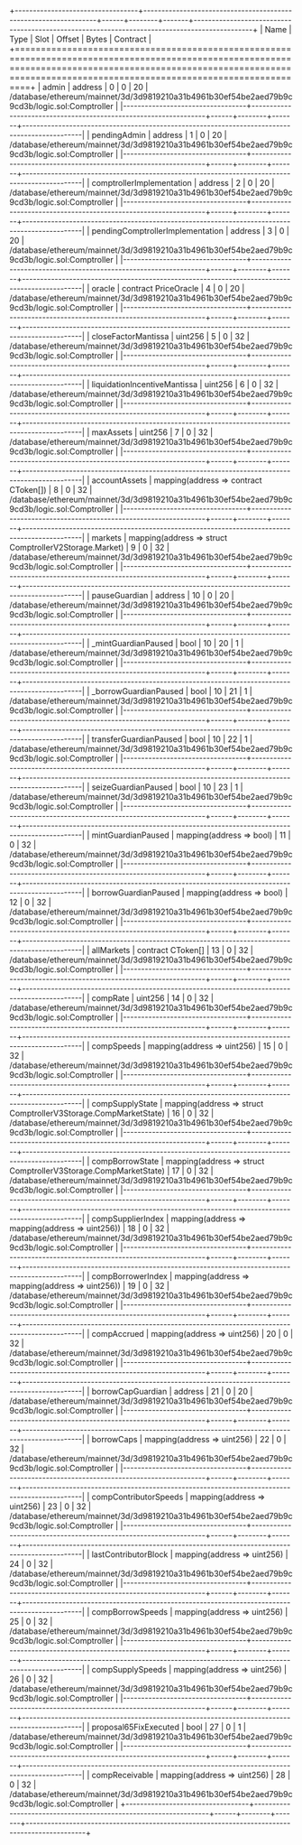 +----------------------------------+-----------------------------------------------------------------+------+--------+-------+----------------------------------------------------------------------------------------------+
| Name                             | Type                                                            | Slot | Offset | Bytes | Contract                                                                                     |
+===========================================================================================================================================================================================================================+
| admin                            | address                                                         | 0    | 0      | 20    | /database/ethereum/mainnet/3d/3d9819210a31b4961b30ef54be2aed79b9c9cd3b/logic.sol:Comptroller |
|----------------------------------+-----------------------------------------------------------------+------+--------+-------+----------------------------------------------------------------------------------------------|
| pendingAdmin                     | address                                                         | 1    | 0      | 20    | /database/ethereum/mainnet/3d/3d9819210a31b4961b30ef54be2aed79b9c9cd3b/logic.sol:Comptroller |
|----------------------------------+-----------------------------------------------------------------+------+--------+-------+----------------------------------------------------------------------------------------------|
| comptrollerImplementation        | address                                                         | 2    | 0      | 20    | /database/ethereum/mainnet/3d/3d9819210a31b4961b30ef54be2aed79b9c9cd3b/logic.sol:Comptroller |
|----------------------------------+-----------------------------------------------------------------+------+--------+-------+----------------------------------------------------------------------------------------------|
| pendingComptrollerImplementation | address                                                         | 3    | 0      | 20    | /database/ethereum/mainnet/3d/3d9819210a31b4961b30ef54be2aed79b9c9cd3b/logic.sol:Comptroller |
|----------------------------------+-----------------------------------------------------------------+------+--------+-------+----------------------------------------------------------------------------------------------|
| oracle                           | contract PriceOracle                                            | 4    | 0      | 20    | /database/ethereum/mainnet/3d/3d9819210a31b4961b30ef54be2aed79b9c9cd3b/logic.sol:Comptroller |
|----------------------------------+-----------------------------------------------------------------+------+--------+-------+----------------------------------------------------------------------------------------------|
| closeFactorMantissa              | uint256                                                         | 5    | 0      | 32    | /database/ethereum/mainnet/3d/3d9819210a31b4961b30ef54be2aed79b9c9cd3b/logic.sol:Comptroller |
|----------------------------------+-----------------------------------------------------------------+------+--------+-------+----------------------------------------------------------------------------------------------|
| liquidationIncentiveMantissa     | uint256                                                         | 6    | 0      | 32    | /database/ethereum/mainnet/3d/3d9819210a31b4961b30ef54be2aed79b9c9cd3b/logic.sol:Comptroller |
|----------------------------------+-----------------------------------------------------------------+------+--------+-------+----------------------------------------------------------------------------------------------|
| maxAssets                        | uint256                                                         | 7    | 0      | 32    | /database/ethereum/mainnet/3d/3d9819210a31b4961b30ef54be2aed79b9c9cd3b/logic.sol:Comptroller |
|----------------------------------+-----------------------------------------------------------------+------+--------+-------+----------------------------------------------------------------------------------------------|
| accountAssets                    | mapping(address => contract CToken[])                           | 8    | 0      | 32    | /database/ethereum/mainnet/3d/3d9819210a31b4961b30ef54be2aed79b9c9cd3b/logic.sol:Comptroller |
|----------------------------------+-----------------------------------------------------------------+------+--------+-------+----------------------------------------------------------------------------------------------|
| markets                          | mapping(address => struct ComptrollerV2Storage.Market)          | 9    | 0      | 32    | /database/ethereum/mainnet/3d/3d9819210a31b4961b30ef54be2aed79b9c9cd3b/logic.sol:Comptroller |
|----------------------------------+-----------------------------------------------------------------+------+--------+-------+----------------------------------------------------------------------------------------------|
| pauseGuardian                    | address                                                         | 10   | 0      | 20    | /database/ethereum/mainnet/3d/3d9819210a31b4961b30ef54be2aed79b9c9cd3b/logic.sol:Comptroller |
|----------------------------------+-----------------------------------------------------------------+------+--------+-------+----------------------------------------------------------------------------------------------|
| _mintGuardianPaused              | bool                                                            | 10   | 20     | 1     | /database/ethereum/mainnet/3d/3d9819210a31b4961b30ef54be2aed79b9c9cd3b/logic.sol:Comptroller |
|----------------------------------+-----------------------------------------------------------------+------+--------+-------+----------------------------------------------------------------------------------------------|
| _borrowGuardianPaused            | bool                                                            | 10   | 21     | 1     | /database/ethereum/mainnet/3d/3d9819210a31b4961b30ef54be2aed79b9c9cd3b/logic.sol:Comptroller |
|----------------------------------+-----------------------------------------------------------------+------+--------+-------+----------------------------------------------------------------------------------------------|
| transferGuardianPaused           | bool                                                            | 10   | 22     | 1     | /database/ethereum/mainnet/3d/3d9819210a31b4961b30ef54be2aed79b9c9cd3b/logic.sol:Comptroller |
|----------------------------------+-----------------------------------------------------------------+------+--------+-------+----------------------------------------------------------------------------------------------|
| seizeGuardianPaused              | bool                                                            | 10   | 23     | 1     | /database/ethereum/mainnet/3d/3d9819210a31b4961b30ef54be2aed79b9c9cd3b/logic.sol:Comptroller |
|----------------------------------+-----------------------------------------------------------------+------+--------+-------+----------------------------------------------------------------------------------------------|
| mintGuardianPaused               | mapping(address => bool)                                        | 11   | 0      | 32    | /database/ethereum/mainnet/3d/3d9819210a31b4961b30ef54be2aed79b9c9cd3b/logic.sol:Comptroller |
|----------------------------------+-----------------------------------------------------------------+------+--------+-------+----------------------------------------------------------------------------------------------|
| borrowGuardianPaused             | mapping(address => bool)                                        | 12   | 0      | 32    | /database/ethereum/mainnet/3d/3d9819210a31b4961b30ef54be2aed79b9c9cd3b/logic.sol:Comptroller |
|----------------------------------+-----------------------------------------------------------------+------+--------+-------+----------------------------------------------------------------------------------------------|
| allMarkets                       | contract CToken[]                                               | 13   | 0      | 32    | /database/ethereum/mainnet/3d/3d9819210a31b4961b30ef54be2aed79b9c9cd3b/logic.sol:Comptroller |
|----------------------------------+-----------------------------------------------------------------+------+--------+-------+----------------------------------------------------------------------------------------------|
| compRate                         | uint256                                                         | 14   | 0      | 32    | /database/ethereum/mainnet/3d/3d9819210a31b4961b30ef54be2aed79b9c9cd3b/logic.sol:Comptroller |
|----------------------------------+-----------------------------------------------------------------+------+--------+-------+----------------------------------------------------------------------------------------------|
| compSpeeds                       | mapping(address => uint256)                                     | 15   | 0      | 32    | /database/ethereum/mainnet/3d/3d9819210a31b4961b30ef54be2aed79b9c9cd3b/logic.sol:Comptroller |
|----------------------------------+-----------------------------------------------------------------+------+--------+-------+----------------------------------------------------------------------------------------------|
| compSupplyState                  | mapping(address => struct ComptrollerV3Storage.CompMarketState) | 16   | 0      | 32    | /database/ethereum/mainnet/3d/3d9819210a31b4961b30ef54be2aed79b9c9cd3b/logic.sol:Comptroller |
|----------------------------------+-----------------------------------------------------------------+------+--------+-------+----------------------------------------------------------------------------------------------|
| compBorrowState                  | mapping(address => struct ComptrollerV3Storage.CompMarketState) | 17   | 0      | 32    | /database/ethereum/mainnet/3d/3d9819210a31b4961b30ef54be2aed79b9c9cd3b/logic.sol:Comptroller |
|----------------------------------+-----------------------------------------------------------------+------+--------+-------+----------------------------------------------------------------------------------------------|
| compSupplierIndex                | mapping(address => mapping(address => uint256))                 | 18   | 0      | 32    | /database/ethereum/mainnet/3d/3d9819210a31b4961b30ef54be2aed79b9c9cd3b/logic.sol:Comptroller |
|----------------------------------+-----------------------------------------------------------------+------+--------+-------+----------------------------------------------------------------------------------------------|
| compBorrowerIndex                | mapping(address => mapping(address => uint256))                 | 19   | 0      | 32    | /database/ethereum/mainnet/3d/3d9819210a31b4961b30ef54be2aed79b9c9cd3b/logic.sol:Comptroller |
|----------------------------------+-----------------------------------------------------------------+------+--------+-------+----------------------------------------------------------------------------------------------|
| compAccrued                      | mapping(address => uint256)                                     | 20   | 0      | 32    | /database/ethereum/mainnet/3d/3d9819210a31b4961b30ef54be2aed79b9c9cd3b/logic.sol:Comptroller |
|----------------------------------+-----------------------------------------------------------------+------+--------+-------+----------------------------------------------------------------------------------------------|
| borrowCapGuardian                | address                                                         | 21   | 0      | 20    | /database/ethereum/mainnet/3d/3d9819210a31b4961b30ef54be2aed79b9c9cd3b/logic.sol:Comptroller |
|----------------------------------+-----------------------------------------------------------------+------+--------+-------+----------------------------------------------------------------------------------------------|
| borrowCaps                       | mapping(address => uint256)                                     | 22   | 0      | 32    | /database/ethereum/mainnet/3d/3d9819210a31b4961b30ef54be2aed79b9c9cd3b/logic.sol:Comptroller |
|----------------------------------+-----------------------------------------------------------------+------+--------+-------+----------------------------------------------------------------------------------------------|
| compContributorSpeeds            | mapping(address => uint256)                                     | 23   | 0      | 32    | /database/ethereum/mainnet/3d/3d9819210a31b4961b30ef54be2aed79b9c9cd3b/logic.sol:Comptroller |
|----------------------------------+-----------------------------------------------------------------+------+--------+-------+----------------------------------------------------------------------------------------------|
| lastContributorBlock             | mapping(address => uint256)                                     | 24   | 0      | 32    | /database/ethereum/mainnet/3d/3d9819210a31b4961b30ef54be2aed79b9c9cd3b/logic.sol:Comptroller |
|----------------------------------+-----------------------------------------------------------------+------+--------+-------+----------------------------------------------------------------------------------------------|
| compBorrowSpeeds                 | mapping(address => uint256)                                     | 25   | 0      | 32    | /database/ethereum/mainnet/3d/3d9819210a31b4961b30ef54be2aed79b9c9cd3b/logic.sol:Comptroller |
|----------------------------------+-----------------------------------------------------------------+------+--------+-------+----------------------------------------------------------------------------------------------|
| compSupplySpeeds                 | mapping(address => uint256)                                     | 26   | 0      | 32    | /database/ethereum/mainnet/3d/3d9819210a31b4961b30ef54be2aed79b9c9cd3b/logic.sol:Comptroller |
|----------------------------------+-----------------------------------------------------------------+------+--------+-------+----------------------------------------------------------------------------------------------|
| proposal65FixExecuted            | bool                                                            | 27   | 0      | 1     | /database/ethereum/mainnet/3d/3d9819210a31b4961b30ef54be2aed79b9c9cd3b/logic.sol:Comptroller |
|----------------------------------+-----------------------------------------------------------------+------+--------+-------+----------------------------------------------------------------------------------------------|
| compReceivable                   | mapping(address => uint256)                                     | 28   | 0      | 32    | /database/ethereum/mainnet/3d/3d9819210a31b4961b30ef54be2aed79b9c9cd3b/logic.sol:Comptroller |
+----------------------------------+-----------------------------------------------------------------+------+--------+-------+----------------------------------------------------------------------------------------------+
